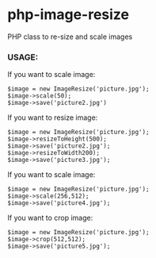 php-image-resize
================

PHP class to re-size and scale images

### USAGE:
If you want to scale image:


    $image = new ImageResize('picture.jpg');
    $image->scale(50);
    $image->save('picture2.jpg')
    
If you want to resize image:

    $image = new ImageResize('picture.jpg');
    $image->resizeToHeight(500);
    $image->save('picture2.jpg');
    $image->resizeToWidth200);
    $image->save('picture3.jpg');

If you want to scale image: 

    $image = new ImageResize('picture.jpg');
    $image->scale(256,512);
	$image->save('picture4.jpg');
	
If you want to crop image: 

    $image = new ImageResize('picture.jpg');
    $image->crop(512,512);
    $image->save('picture5.jpg');